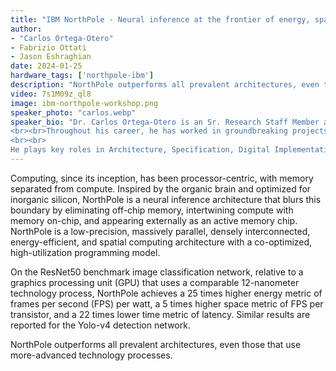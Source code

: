 ```yaml
---
title: "IBM NorthPole - Neural inference at the frontier of energy, space, and time"
author:
- "Carlos Ortega-Otero"
- Fabrizio Ottati
- Jason Eshraghian
date: 2024-01-25
hardware_tags: ['northpole-ibm']
description: "NorthPole outperforms all prevalent architectures, even those that use more-advanced technology processes."
video: 7s1M09z_ql8
image: ibm-northpole-workshop.png
speaker_photo: "carlos.webp"
speaker_bio: "Dr. Carlos Ortega-Otero is an Sr. Research Staff Member at IBM driven by a passion in Circuit Design, Neuromorphic Chip Architectures, Low-Power Circuits and Physical Design optimizations.  He earned his Ph.D. from Cornell University under the guidance of Prof. Rajit Manohar.  
<br><br>Throughout his career, he has worked in groundbreaking projects, including Ultra-Low Power Asynchronous Sensor Network nodes, Medical Implantable Wireless Sensors, The TrueNorth Brain-Inspired Chip, and the NorthPole Project.  At IBM, Carlos works under the leadership of Dr. Dharmendra Modha in the Brain-Inspired Computing Group.  
<br><br>
He plays key roles in Architecture, Specification, Digital Implementation, Physical Design, Timing Signoff, and Manufacturing teams of the NorthPole Project. Carlos is proud to be part of the Brain-Inspired Computing Group at IBM that continues to shape the future of Integrated Circuits and AI."
---
```


Computing, since its inception, has been processor-centric, with memory separated from compute. Inspired by the organic brain and optimized for inorganic silicon, NorthPole is a neural inference architecture that blurs this boundary by eliminating off-chip memory, intertwining compute with memory on-chip, and appearing externally as an active memory chip. NorthPole is a low-precision, massively parallel, densely interconnected, energy-efficient, and spatial computing architecture with a co-optimized, high-utilization programming model. 

On the ResNet50 benchmark image classification network, relative to a graphics processing unit (GPU) that uses a comparable 12-nanometer technology process, NorthPole achieves a 25 times higher energy metric of frames per second (FPS) per watt, a 5 times higher space metric of FPS per transistor, and a 22 times lower time metric of latency. Similar results are reported for the Yolo-v4 detection network. 

NorthPole outperforms all prevalent architectures, even those that use more-advanced technology processes.

